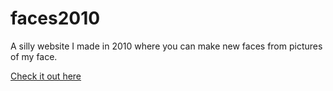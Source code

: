 # faces2010

A silly website I made in 2010 where you can make new faces from pictures of my face. 

[Check it out here](https://fraserpage.github.io/faces2010/)

